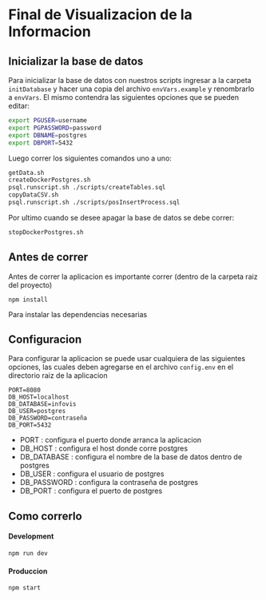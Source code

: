 # Final de Visualizacion de la Informacion

## Inicializar la base de datos
Para inicializar la base de datos con nuestros scripts ingresar a la carpeta `initDatabase` y hacer una copia del archivo `envVars.example` y renombrarlo a `envVars`. El mismo contendra las siguientes opciones que se pueden editar:
```bash
export PGUSER=username
export PGPASSWORD=password
export DBNAME=postgres
export DBPORT=5432
```
Luego correr los siguientes comandos uno a uno:
```bash
getData.sh
createDockerPostgres.sh
psql.runscript.sh ./scripts/createTables.sql
copyDataCSV.sh
psql.runscript.sh ./scripts/posInsertProcess.sql
```

Por ultimo cuando se desee apagar la base de datos se debe correr:
```bash
stopDockerPostgres.sh
```

## Antes de correr
Antes de correr la aplicacion es importante correr (dentro de la carpeta raiz del proyecto)
```
npm install
```
Para instalar las dependencias necesarias

## Configuracion
Para configurar la aplicacion se puede usar cualquiera de las siguientes opciones, las cuales deben agregarse en el archivo `config.env` en el directorio raiz de la aplicacion
```
PORT=8080
DB_HOST=localhost
DB_DATABASE=infovis
DB_USER=postgres
DB_PASSWORD=contraseña
DB_PORT=5432
```
- PORT : configura el puerto donde arranca la aplicacion
- DB_HOST : configura el host donde corre postgres
- DB_DATABASE : configura el nombre de la base de datos dentro de postgres
- DB_USER : configura el usuario de postgres
- DB_PASSWORD : configura la contraseña de postgres
- DB_PORT : configura el puerto de postgres

## Como correrlo

#### Development
```
npm run dev
```
#### Produccion
```
npm start
```